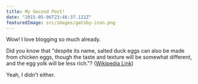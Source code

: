 ```yaml
---
title: My Second Post!
date: "2015-05-06T23:46:37.121Z"
featuredImage: src/images/gatsby-icon.png
---
```


Wow! I love blogging so much already.

Did you know that "despite its name, salted duck eggs can also be made from
chicken eggs, though the taste and texture will be somewhat different, and the
egg yolk will be less rich."?
([Wikipedia Link](https://en.wikipedia.org/wiki/Salted_duck_egg))

Yeah, I didn't either.
